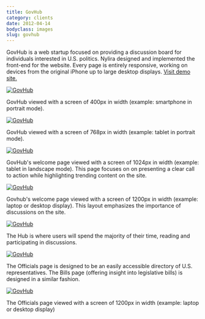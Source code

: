 ```yaml
---
title: GovHub
category: clients
date: 2012-04-14
bodyclass: images
slug: govhub
---
```


GovHub is a web startup focused on providing a discussion board for individuals interested in U.S. politics. Nylira designed and implemented the front-end for the website. Every page is entirely responsive, working on devices from the original iPhone up to large desktop displays. [Visit demo site.](http://projects.nylira.com/govhub/out)

<div class="figure">
  <a href="../assets/images/projects/govhub-07@2x.png"><img src="../assets/images/projects/govhub-07.png" alt="GovHub"></a>
  <div class="figcaption">
    <p>GovHub viewed with a screen of 400px in width (example: smartphone in portrait mode).</p>
  </div>
</div>

<div class="figure">
  <a href="../assets/images/projects/govhub-06@2x.png"><img src="../assets/images/projects/govhub-06.png" alt="GovHub"></a>
  <div class="figcaption">
    <p>GovHub viewed with a screen of 768px in width (example: tablet in portrait mode).</p>
  </div>
</div>

<div class="figure">
  <a href="../assets/images/projects/govhub-01@2x.png"><img src="../assets/images/projects/govhub-01.png" alt="GovHub"></a>
  <div class="figcaption">
    <p>GovHub's welcome page viewed with a screen of 1024px in width (example: tablet in landscape mode). This page focuses on on presenting a clear call to action while highlighting trending content on the site.</p>
  </div>
</div>

<div class="figure">
  <a href="../assets/images/projects/govhub-02@2x.png"><img src="../assets/images/projects/govhub-02.png" alt="GovHub"></a>
  <div class="figcaption">
    <p>Govhub's welcome page viewed with a screen of 1200px in width (example: laptop or desktop display). This layout emphasizes the importance of discussions on the site.</p>
  </div>
</div>

<div class="figure">
  <a href="../assets/images/projects/govhub-03@2x.png"><img src="../assets/images/projects/govhub-03.png" alt="GovHub"></a>
  <div class="figcaption">
    <p>The Hub is where users will spend the majority of their time, reading and participating in discussions.</p>
  </div>
</div>

<div class="figure">
  <a href="../assets/images/projects/govhub-04@2x.png"><img src="../assets/images/projects/govhub-04.png" alt="GovHub"></a>
  <div class="figcaption">
    <p>The Officials page is designed to be an easily accessible directory of U.S. representatives. The Bills page (offering insight into legislative bills) is designed in a similar fashion.</p>
  </div>
</div>

<div class="figure">
  <a href="../assets/images/projects/govhub-05@2x.png"><img src="../assets/images/projects/govhub-05.png" alt="GovHub"></a>
  <div class="figcaption">
    <p>The Officials page viewed with a screen of 1200px in width (example: laptop or desktop display)</p>
  </div>
</div>
